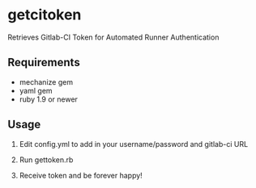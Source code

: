 getcitoken
==========

Retrieves Gitlab-CI Token for Automated Runner Authentication

## Requirements

- mechanize gem
- yaml gem
- ruby 1.9 or newer

## Usage

1) Edit config.yml to add in your username/password and gitlab-ci URL

2) Run gettoken.rb

3) Receive token and be forever happy!

